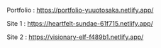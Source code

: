 Portfolio : https://portfolio-yuuotosaka.netlify.app/

Site 1 : https://heartfelt-sundae-61f715.netlify.app/

Site 2 : https://visionary-elf-f489b1.netlify.app/
